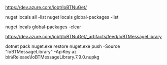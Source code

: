 https://dev.azure.com/iobt/IoBTNuGet/

nuget locals all -list
nuget locals global-packages -list

nuget locals global-packages -clear

https://dev.azure.com/iobt/IoBTNuGet/_artifacts/feed/IoBTMessageLibrary

dotnet pack
nuget.exe restore
nuget.exe push -Source "IoBTMessageLibrary" -ApiKey az bin\Release\IoBTMessageLibrary.7.9.0.nupkg

